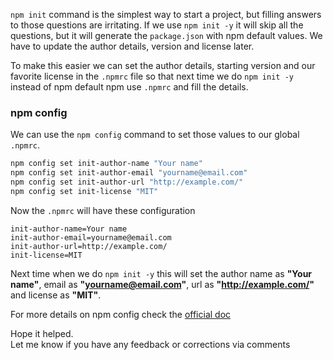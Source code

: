 <!--


---
 'NodeJS : npm init with custom values'
date: 2018-03-01 00:02:00 IST
updated: 2018-03-01 00:02:00 IST
categories: nodejs
---

-->
<!DOCTYPE html>
<html>

<head>
  <title>basic-git-workflow</title>
  <meta charset="utf-8">
  <meta name="viewport" content="width=device-width, initial-scale=1.0">


  <link rel="stylesheet" href="./css/bootstrap.css">
  <link rel="stylesheet" href="./css/bootstrap.grid.css">
  <link rel="stylesheet" href="./css/bootstrap.min.css">
  <link rel="stylesheet" href="./css/bootstrap-reboot.min.css">
  <link rel="stylesheet" href="./css/bootstrap.css.map">
  <link rel="stylesheet" href="./css/blog-home.css">
  <link rel="stylesheet" href="./css/prism.css">
  <script async defer src="./css/prism.js"></script>
</head>
<!--------------------------------------------------------------------------------------------------->
<!--------------------------------------------------------------------------------------------------->
<!--------------------------------------------------------------------------------------------------->
<!--------------------------------------------------------------------------------------------------->
<!--------------------------------------------------------------------------------------------------->




<body>

`npm init` command is the simplest way to start a project, but filling answers to those questions are irritating. If we use `npm init -y` it will skip all the questions, but it will generate the `package.json` with npm default values. We have to update the author details, version and license later.

To make this easier we can set the author details, starting version and our favorite license in the `.npmrc` file so that next time we do `npm init -y` instead of npm default npm use `.npmrc` and fill the details.

### npm config

We can use the `npm config` command to set those values to our global `.npmrc`.

```sh
npm config set init-author-name "Your name"
npm config set init-author-email "yourname@email.com"
npm config set init-author-url "http://example.com/"
npm config set init-license "MIT"
```

Now the `.npmrc` will have these configuration

```
init-author-name=Your name
init-author-email=yourname@email.com
init-author-url=http://example.com/
init-license=MIT
```

Next time when we do `npm init -y` this will set the author name as **"Your name"**, email as **"yourname@email.com"**, url as **"http://example.com/"** and license as **"MIT"**.

For more details on npm config check the [official doc](https://docs.npmjs.com/misc/config)

Hope it helped.  
Let me know if you have any feedback or corrections via comments
